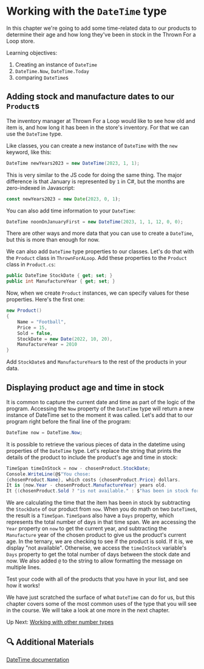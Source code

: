 # Working with the `DateTime` type
In this chapter we're going to add some time-related data to our products to determine their age and how long they've been in stock in the Thrown For a Loop store. 

Learning objectives:
1. Creating an instance of `DateTime`
1. `DateTime.Now`, `DateTime.Today`
1. comparing `DateTime`s

## Adding stock and manufacture dates to our `Product`s
The inventory manager at Thrown For a Loop would like to see how old and item is, and how long it has been in the store's inventory. For that we can use the `DateTime` type. 

Like classes, you can create a new instance of `DateTime` with the `new` keyword, like this:
```csharp
DateTime newYears2023 = new DateTime(2023, 1, 1);
```
This is very similar to the JS code for doing the same thing. The major difference is that January is represented by `1` in C#, but the months are zero-indexed in Javascript:
``` javascript
const newYears2023 = new Date(2023, 0, 1);
```

You can also add time information to your `DateTime`:
``` csharp
DateTime noonOnJanuaryFirst = new DateTime(2023, 1, 1, 12, 0, 0);
```
There are other ways and more data that you can use to create a `DateTime`, but this is more than enough for now. 

We can also add `DateTime` type properties to our classes. Let's do that with the `Product` class in `ThrownForALoop`.  Add these properties to the `Product` class in `Product.cs`:
``` csharp
public DateTime StockDate { get; set; }
public int ManufactureYear { get; set; }
```

Now, when we create `Product` instances, we can specify values for these properties. Here's the first one:
``` csharp
new Product()
{ 
    Name = "Football", 
    Price = 15, 
    Sold = false,
    StockDate = new Date(2022, 10, 20),
    ManufactureYear = 2010
}
```

Add `StockDate`s and `ManufactureYear`s to the rest of the products in your data. 

## Displaying product age and time in stock
It is common to capture the current date and time as part of the logic of the program. Accessing the `Now` property of the `DateTime` type will return a new instance of DateTime set to the moment it was called. Let's add that to our program right before the final line of the program:
``` csharp
DateTime now = DateTime.Now;
```

It is possible to retrieve the various pieces of data in the datetime using properties of the `DateTime` type. Let's replace the string that prints the details of the product to include the product's age and time in stock: 
``` csharp
TimeSpan timeInStock = now - chosenProduct.StockDate;
Console.WriteLine(@$"You chose: 
{chosenProduct.Name}, which costs {chosenProduct.Price} dollars.
It is {now.Year - chosenProduct.ManufactureYear} years old. 
It {(chosenProduct.Sold ? "is not available." : $"has been in stock for {timeInStock.Days} days.")}");
```

We are calculating the time that the item has been in stock by subtracting the `StockDate` of our product from `now`. When you do math on two `DateTime`s, the result is a `TimeSpan`. `TimeSpan`s also have a `Days` property, which represents the total number of days in that time span. We are accessing the `Year` property on `now` to get the current year, and subtracting the `Manufacture` year of the chosen product to give us the product's current age. In the ternary, we are checking to see if the product is sold. If it is, we display "not available". Otherwise, we access the `timeInStock` variable's `Days` property to get the total number of days between the stock date and now. We also added `@` to the string to allow formatting the message on multiple lines. 

Test your code with all of the products that you have in your list, and see how it works!

We have just scratched the surface of what `DateTime` can do for us, but this chapter covers some of the most common uses of the type that you will see in the course. We will take a look at one more in the next chapter. 

Up Next: [Working with other number types](./doubles-and-decimals.md)

## 🔍 Additional Materials
[DateTime documentation](https://learn.microsoft.com/en-us/dotnet/api/system.datetime?view=net-6.0)





